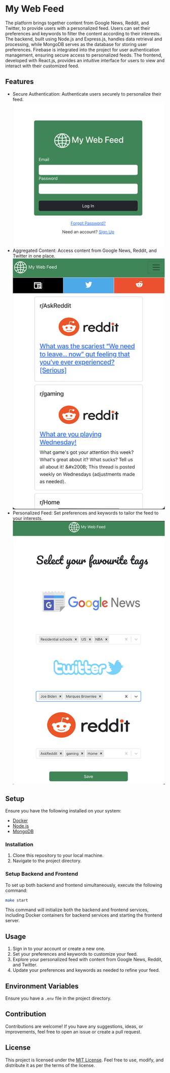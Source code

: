 # My Web Feed

The platform brings together content from Google News, Reddit, and Twitter, to provide users with a personalized feed. Users can set their preferences and keywords to filter the content according to their interests. The backend, built using Node.js and Express.js, handles data retrieval and processing, while MongoDB serves as the database for storing user preferences. Firebase is integrated into the project for user authentication management, ensuring secure access to personalized feeds. The frontend, developed with React.js, provides an intuitive interface for users to view and interact with their customized feed.

## Features

- Secure Authentication: Authenticate users securely to personalize their feed.
  ![Secure Authentication](./documentation/images/login.png)
- Aggregated Content: Access content from Google News, Reddit, and Twitter in one place.
  ![Aggregated Content](./documentation/images/feed.png)
- Personalized Feed: Set preferences and keywords to tailor the feed to your interests.
  ![Personalized Feed](./documentation/images/preferences.png)

## Setup

Ensure you have the following installed on your system:

- [Docker](https://www.docker.com/)
- [Node.js](https://nodejs.org/)
- [MongoDB](https://www.mongodb.com/)

### Installation

1. Clone this repository to your local machine.
2. Navigate to the project directory.

### Setup Backend and Frontend

To set up both backend and frontend simultaneously, execute the following command:

```bash
make start
```

This command will initialize both the backend and frontend services, including Docker containers for backend services and starting the frontend server.

## Usage

1. Sign in to your account or create a new one.
2. Set your preferences and keywords to customize your feed.
3. Explore your personalized feed with content from Google News, Reddit, and Twitter.
4. Update your preferences and keywords as needed to refine your feed.

## Environment Variables

Ensure you have a `.env` file in the project directory.

## Contribution

Contributions are welcome! If you have any suggestions, ideas, or improvements, feel free to open an issue or create a pull request.

## License

This project is licensed under the [MIT License](LICENSE). Feel free to use, modify, and distribute it as per the terms of the license.
